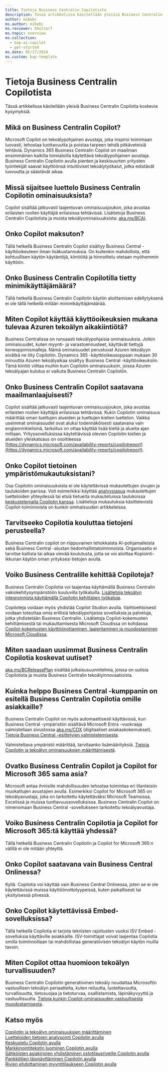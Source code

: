 ```yaml
---
title: Tietoja Business Centralin Copilotista
description: Tässä artikkelissa käsitellään yleisiä Business Centralin Copilotia koskevia kysymyksiä.
author: mikebc
ms.author: mikebc
ms.reviewer: bholtorf
ms.topic: overview
ms.collection:
  - bap-ai-copilot
  - get-started
ms.date: 05/17/2024
ms.custom: bap-template
---
```


# Tietoja Business Centralin Copilotista

Tässä artikkelissa käsitellään yleisiä Business Centralin Copilotia koskevia kysymyksiä.

## Mikä on Business Centralin Copilot?

Microsoft Copilot on tekoälypohjainen avustaja, joka inspiroi toimimaan luovasti, tehostaa tuottavuutta ja poistaa tarpeen tehdä pitkäveteisiä tehtäviä. Dynamics 365 Business Centralin Copilot on maailman ensimmäinen kaikilla toimialoilla käytettävä tekoälypohjainen avustaja. Business Centralin Copilotin avulla pienten ja keskisuurten yritysten työntekijät saavat käyttöönsä intuitiiviset tekoälytyökalut, jotka edistävät luovuutta ja säästävät aikaa.

## Missä sijaitsee luettelo Business Centralin Copilotin ominaisuuksista?

Copilot sisältää jatkuvasti laajentuvan ominaisuusjoukon, joka avustaa erilaisten roolien käyttäjiä erilaisissa tehtävissä. Lisätietoja Business Centralin Copilotista ja muista tekoälyominaisuuksista: [aka.ms/BCAI](https://aka.ms/BCAI). 

## Onko Copilot maksuton?

Tällä hetkellä Business Centralin Copilot sisältyy Business Central -käyttöoikeuteen ilman lisäkustannuksia. On kuitenkin mahdollista, että kohtuullisen käytön käytäntöjä, kiintiöitä ja hinnoittelu otetaan myöhemmin käyttöön.

## Onko Business Centralin Copilotilla tietty minimikäyttäjämäärä?

Tällä hetkellä Business Centralin Copilotin käytön aloittamisen edellytyksenä ei ole tällä hetkellä mitään minimikäyttäjämäärää.

## Miten Copilot käyttää käyttöoikeuksien mukana tulevaa Azuren tekoälyn aikakiintiötä?

Business Centralissa on runsaasti tekoälypohjaisia ominaisuuksia. Jotkin ominaisuudet, kuten myynti- ja varastoennusteet, käyttävät tiettyjä koneoppimismalleja. Nämä ominaisuudet perustuvat Azuren tekoälyyn eivätkä ne liity Copilotiin. Dynamics 365 -käyttöoikeusoppaan mukaan 30 minuuttia Azuren tekoälyaikaa sisältyy Business Central -käyttöoikeuksiin. Tämä kiintiö viittaa muihin kuin Copilotin ominaisuuksiin, joissa Azuren tekoälyajan kulutus ei vaikuta Business Centralin Copilotiin.

## Onko Business Centralin Copilot saatavana maailmanlaajuisesti? 

Copilot sisältää jatkuvasti laajentuvan ominaisuusjoukon, joka avustaa erilaisten roolien käyttäjiä erilaisissa tehtävissä. Kukin Copilotin ominaisuus määrittää oman tuettujen alueiden ja tuettujen kielien luettelon. Vaikka useimmat ominaisuudet ovat aluksi todennäköisesti saatavana vain englanninkielisinä, tarkoitus on ottaa käyttää lisää kieliä ja alueita ajan mittaan. Yrityssovelluksissa käytettävissä olevien Copilotin kielien ja alueiden yleiskatsaus on osoitteessa [https://dynamics.microsoft.com/availability-reports/copilotreport](https://dynamics.microsoft.com/availability-reports/copilotreport).

## Onko Copilot tietoinen ympäristömukautuksistani?

Osa Copilotin ominaisuuksista ei ole käytettävissä mukautettujen sivujen ja taulukoiden parissa. Voit esimerkiksi käyttää [analyysiapua](analysis-assist.md) mukautettujen luetteloiden yhteydessä tai etsiä tietueita mukautetuissa taulukoissa [keskustelemalla Copilotin kanssa](chat-with-copilot.md). Lisätietoja mukautuksia käsittelevistä Copilot-toiminnoista on kunkin ominaisuuden artikkeleissa.

## Tarvitseeko Copilotia kouluttaa tietojeni perusteella?

Business Centralin copilot on riippuvainen tehokkaista AI-pohjamalleista sekä Business Central -alustan tiedonhallintatoiminnoista. Organisaatio ei tarvitse kallista tai aikaa vievää koulutusta, jotta se voi aloittaa Kopiointi-ikkunan käytön oman yrityksesi tietojen avulla.

## Voiko Business Centralille kehittää Copiloteja?

Business Centralin Copilotia voi laajentaa käyttämällä Business Centralin vakiokehitysympäristöön kuuluvilla työkaluilla. [Lisätietoja tekoälyn integroinnista käyttämällä Copilotin kehittäjien työkaluja](/dynamics365/business-central/dev-itpro/developer/ai-integration-landing-page).

Copiloteja voidaan myös yhdistää Copilot Studion avulla. Vaihtoehtoisesti voidaan toteuttaa omia erillisiä tekoälypohjaisia sovelluksia ja palveluja, jotka yhdistetään Business Centraliin. Lisätietoja Copilot-kokemusten kehittämisestä tai mukauttamisesta Microsoft Cloudissa on kohdassa [Copilot-kokemusten käyttöönottaminen, laajentaminen ja muodostaminen Microsoft Cloudissa](/microsoft-cloud/dev/copilot/overview).

## Miten saadaan uusimmat Business Centralin Copilotia koskevat uutiset? 

[aka.ms/BCReleasePlan](https://aka.ms/BCReleasePlan) sisältää julkaisusuunnitelmia, joissa on uutisia Copilotista ja muista Business Centralin tekoälyinnovaatioista.

## Kuinka helppo Business Central -kumppanin on esitellä Business Centralin Copilotia omille asiakkaille?

Business Centralin Copilot on myös automaattisesti käyttävissä, kun Business Central -ympäristön sisältävä Microsoft Entra -vuokraaja valmistellaan sivustossa [aka.ms/CDX](https://aka.ms/CDX) (digitaaliset asiakaskokemukset). [Tietoja Business Central -esittelyjen valmistelemisesta](/dynamics365/business-central/dev-itpro/administration/demo-environment).  

Valmisteltava ympäristö määrittää, tarvitaanko lisämäärityksiä. [Tietoja Copilotin ja tekoälyn ominaisuuksien määrittämisestä](/dynamics365/business-central/enable-ai).

## Ovatko Business Centralin Copilot ja Copilot for Microsoft 365 sama asia?

Microsoft antaa ihmisille mahdollisuuden tehostaa toimintaa eri tilanteisiin muokattujen avustajien avulla. Esimerkiksi Copilot for Microsoft 365 on tekoälyavustaja, joka on tarkoitettu käytettäväksi Microsoft Teamsissa, Excelissä ja muissa tuottavuussovelluksissa. Business Centralin Copilot on nimenomaan Business Central -sovellukseen tarkoitettu tekoälyavustaja.

## Voiko Business Centralin Copilotia ja Copilot for Microsoft 365:tä käyttää yhdessä?

Tällä hetkellä Business Centralin Copilotin ja Copilot for Microsoft 365:n välillä ei ole mitään yhteyttä.

## Onko Copilot saatavana vain Business Central Onlinessa? 

Kyllä. Copilotia voi käyttää vain Business Central Onlinessa, joten se ei ole käytettävissä muissa käyttöönottotyypeissä, kuten paikallisesti tai yksityisessä pilvessä.

## Onko Copilot käytettävissä Embed-sovelluksissa? 

Tällä hetkellä Copilotia ei tarjota teknisten rajoitusten vuoksi ISV Embed -sovelluksia käyttäville asiakkaille. ISV-toimittajat voivat laajentaa Copilotia omilla toiminnoillaan tai mahdollistaa generatiivisen tekoälyn käytön muilla tavoin.

## Miten Copilot ottaa huomioon tekoälyn turvallisuuden? 

Business Centralin Copilotin generatiivinen tekoäly noudattaa Microsoftin vastuullisen tekoälyn periaatteita, kuten reiluutta, luotettavuutta, turvallisuutta, tietosuojaa ja tietoturvaa, osallistamista, läpinäkyvyyttä ja vastuullisuutta. [Tietoja kunkin Copilot-ominaisuuden vastuullisesta muodostamisesta](responsible-ai-overview.md).

## Katso myös

[Copilotin ja tekoälyn ominaisuuksien määrittäminen](enable-ai.md)  
[Luetteloiden tietojen analysointi Copilotin avulla](analysis-assist.md)  
[Keskustelu Copilotin avulla](chat-with-copilot.md)  
[Markkinointitekstin luominen Copilotin avulla](item-marketing-text.md)  
[Sähköisten asiakirjojen yhdistäminen ostotilausriveille Copilotin avulla](map-edocuments-with-copilot.md)  
[Pankkitilien täsmäyttäminen Copilotin avulla](bank-reconciliation-with-copilot.md)  
[Rivien ehdottaminen myyntitilaukseen Copilotin avulla](sales-suggest-sales-lines-with-copilot.md)  